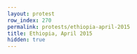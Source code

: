 ```yaml
---
layout: protest
row_index: 270
permalink: protests/ethiopia-april-2015
title: Ethiopia, April 2015
hidden: true
---
```

